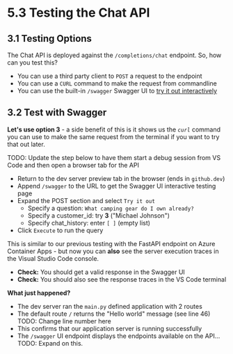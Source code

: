 # 5.3 Testing the Chat API

## 3.1 Testing Options

The Chat API is deployed against the `/completions/chat` endpoint. So, how can you test this?

- You can use a third party client to `POST` a request to the endpoint
- You can use a `CURL` command to make the request from commandline
- You can use the built-in `/swagger` Swagger UI to [try it out interactively](https://fastapi.tiangolo.com/#interactive-api-docs)

## 3.2 Test with Swagger

**Let's use option 3** - a side benefit of this is it shows us the _`curl`_ command you can use to make the same request from the terminal if you want to try that out later.

TODO: Update the step below to have them start a debug session from VS Code and then open a browser tab for the API

- Return to the dev server preview tab in the browser (ends in `github.dev`)
- Append `/swagger` to the URL to get the Swagger UI interactive testing page
- Expand the POST section and select `Try it out`
    - Specify a question: `What camping gear do I own already?`
    - Specify a customer_id: try **3** ("Michael Johnson")
    - Specify chat_history: enter `[ ]` (empty list)
- Click `Execute` to run the query

This is similar to our previous testing with the FastAPI endpoint on Azure Container Apps - but now you can **also** see the server execution traces in the Visual Studio Code console.

- **Check:** You should get a valid response in the Swagger UI
- **Check:** You should also see the response traces in the VS Code terminal

**What just happened?**

- The dev server ran the `main.py` defined application with 2 routes
- The default route `/` returns the "Hello world" message (see line 46) TODO: Change line number here
- This confirms that our application server is running successfully
- The `/swagger` UI endpoint displays the endpoints available on the API... TODO: Expand on this.


